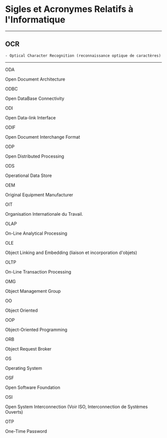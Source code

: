 # **Sigles et Acronymes Relatifs à l'Informatique**

---
## **OCR**

    - Optical Character Recognition (reconnaissance optique de caractères)
---
ODA

Open Document Architecture

ODBC

Open DataBase Connectivity

ODI

Open Data-link Interface

ODIF

Open Document Interchange Format

ODP

Open Distributed Processing

ODS

Operational Data Store

OEM

Original Equipment Manufacturer

OIT

Organisation Internationale du Travail.

OLAP

On-Line Analytical Processing

OLE

Object Linking and Embedding (liaison et incorporation d'objets)

OLTP

On-Line Transaction Processing

OMG

Object Management Group

OO

Object Oriented

OOP

Object-Oriented Programming

ORB

Object Request Broker

OS

Operating System

OSF

Open Software Foundation

OSI

Open System Interconnection (Voir ISO, Interconnection de Systèmes Ouverts)

OTP

One-Time Password